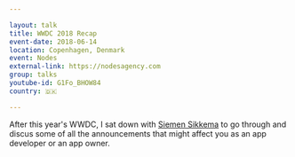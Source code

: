 ```yaml
---

layout: talk
title: WWDC 2018 Recap
event-date: 2018-06-14
location: Copenhagen, Denmark
event: Nodes
external-link: https://nodesagency.com
group: talks
youtube-id: G1Fo_BHOW84
country: 🇩🇰

---
```


After this year's WWDC, I sat down with [Siemen Sikkema](https://twitter.com/siemensikkema) to go through and discus some of all the announcements that might affect you as an app developer or an app owner.